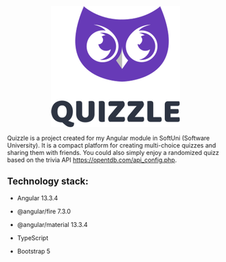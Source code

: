 <p align="center">
  <img src="https://github.com/troshanov/quizzle/blob/main/src/assets/images/quizzle-logo.png">
</p>


Quizzle is a project created for my Angular module in SoftUni (Software University). It is a compact platform for creating multi-choice quizzes and sharing them with friends. You could also simply enjoy a randomized quizz based on the trivia API https://opentdb.com/api_config.php.

## Technology stack:

- Angular 13.3.4

- @angular/fire 7.3.0 

- @angular/material 13.3.4

- TypeScript

- Bootstrap 5
